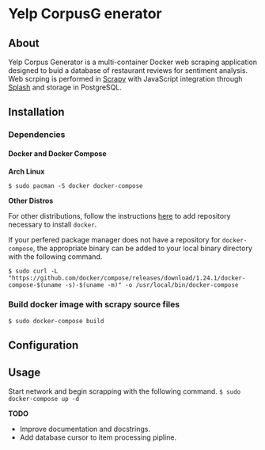 # Yelp CorpusG enerator

## About
Yelp Corpus Generator is a multi-container Docker web scraping application designed to buid a database of restaurant reviews for sentiment analysis. Web scrping is performed in [Scrapy]() with JavaScript integration through [Splash]() and storage in PostgreSQL.

## Installation

### Dependencies

#### Docker and Docker Compose

**Arch Linux**

`$ sudo pacman -S docker docker-compose`

**Other Distros**

For other distributions, follow the instructions [here](https://docs.docker.com/install/linux/docker-ce/) to add repository necessary to install `docker`.

If your perfered package manager does not have a repository for `docker-compose`, the appropriate binary can be added to your local binary directory with the following command.

```$ sudo curl -L "https://github.com/docker/compose/releases/download/1.24.1/docker-compose-$(uname -s)-$(uname -m)" -o /usr/local/bin/docker-compose```

### Build docker image with scrapy source files

``$ sudo docker-compose build``

## Configuration

## Usage

Start network and begin scrapping with the following command.
``$ sudo docker-compose up -d``

**TODO**

* Improve documentation and docstrings.
* Add database cursor to item processing pipline.